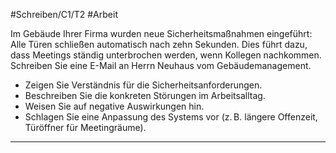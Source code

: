 #Schreiben/C1/T2 #Arbeit 

Im Gebäude Ihrer Firma wurden neue Sicherheitsmaßnahmen eingeführt: Alle Türen schließen automatisch nach zehn Sekunden. Dies führt dazu, dass Meetings ständig unterbrochen werden, wenn Kollegen nachkommen. Schreiben Sie eine E-Mail an Herrn Neuhaus vom Gebäudemanagement.
- Zeigen Sie Verständnis für die Sicherheitsanforderungen.
- Beschreiben Sie die konkreten Störungen im Arbeitsalltag.
- Weisen Sie auf negative Auswirkungen hin.
- Schlagen Sie eine Anpassung des Systems vor (z. B. längere Offenzeit, Türöffner für Meetingräume).

---